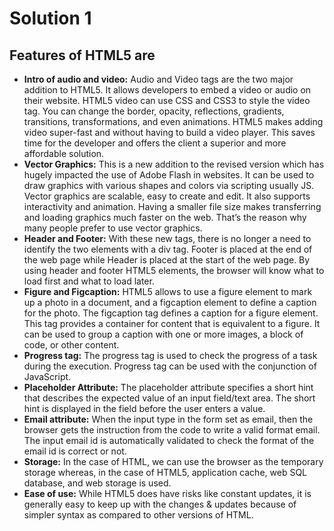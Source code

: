 # Solution 1
## Features of HTML5 are
- **Intro of audio and video:**
 Audio and Video tags are the two major addition to HTML5. It allows developers to embed a video or audio on their website. HTML5 video can use CSS and CSS3 to style the video tag. You can change the border, opacity, reflections, gradients, transitions, transformations, and even animations. HTML5 makes adding video super-fast and without having to build a video player. This saves time for the developer and offers the client a superior and more affordable solution.
 - **Vector Graphics:**
 This is a new addition to the revised version which has hugely impacted the use of Adobe Flash in websites. It can be used to draw graphics with various shapes and colors via scripting usually JS. Vector graphics are scalable, easy to create and edit. It also supports interactivity and animation. Having a smaller file size makes transferring and loading graphics much faster on the web. That’s the reason why many people prefer to use vector graphics.
- **Header and Footer:**
 With these new tags, there is no longer a need to identify the two elements with a div tag. Footer is placed at the end of the web page while Header is placed at the start of the web page. By using header and footer HTML5 elements, the browser will know what to load first and what to load later.
- **Figure and Figcaption:**
   HTML5 allows to use a figure element to mark up a photo in a document, and a figcaption element to define a caption for the photo. The figcaption tag defines a caption for a figure element. This tag provides a container for content that is equivalent to a figure. It can be used to group a caption with one or more images, a block of code, or other content.
- **Progress tag:**
  The progress tag is used to check the progress of a task during the execution. Progress tag can be used with the conjunction of JavaScript.
 - **Placeholder Attribute:**
The placeholder attribute specifies a short hint that describes the expected value of an input field/text area. The short hint is displayed in the field before the user enters a value.
- **Email attribute:**
When the input type in the form set as email, then the browser gets the instruction from the code to write a valid format email. The input email id is automatically validated to check the format of the email id is correct or not.
- **Storage:**
  In the case of HTML, we can use the browser as the temporary storage whereas, in the case of HTML5, application cache, web SQL database, and web storage is used.
- **Ease of use:**
     While HTML5 does have risks like constant updates, it is generally easy to keep up with the changes & updates because of simpler syntax as compared to other versions of HTML.
